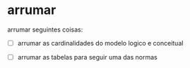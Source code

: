 # arrumar
arrumar seguintes coisas:

- [ ] arrumar as cardinalidades do modelo logico e conceitual

- [ ] arrumar as tabelas para seguir uma das normas


